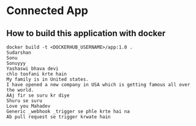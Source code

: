 # Connected App

## How to build this application with docker
```
docker build -t <DOCKERHUB_USERNAME>/app:1.0 .
Sudarshan
Sonu
Sonuyyy
Yashaswi bhava devi
chlo toofani krte hain
My family is in United states.
I have opened a new company in USA which is getting famous all over the world.
AAj fir se suru kr diye
Shuru se suru
Love you Mahadev
Generic _webhook _trigger se phle krte hai na
Ab pull request se trigger krwate hain
```
